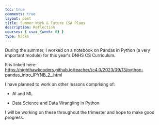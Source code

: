 ```yaml
---
toc: true
comments: true
layout: post
title: Summer Work & Future CSA Plans
description: Reflection
courses: { csa: {week: 0} }
type: hacks
---
```



During the summer, I worked on a notebook on Pandas in Python (a very important module) for this year's DNHS CS Curriculum.

It is linked here: https://nighthawkcoders.github.io/teacher//c4.0/2023/09/13/python-pandas_intro_IPYNB_2_.html



I have planned to work on other lessons comprising of:

- AI and ML 

- Data Science and Data Wrangling in Python


I will be working on these throughout the trimester and hope to make good progress.